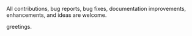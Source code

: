 All contributions, bug reports, bug fixes, documentation improvements, enhancements, and ideas are welcome.

greetings.
